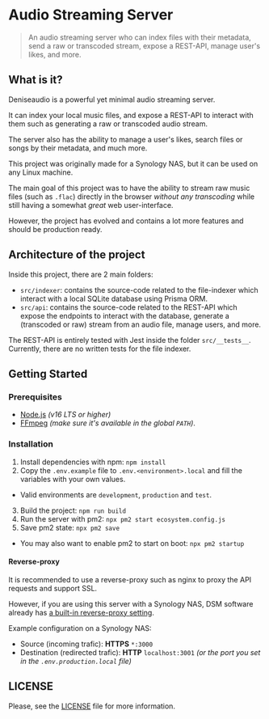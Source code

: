 # Audio Streaming Server

> An audio streaming server who can index files with their metadata, send a raw or transcoded stream, expose a REST-API, manage user's likes, and more.

## What is it?

Deniseaudio is a powerful yet minimal audio streaming server.

It can index your local music files, and expose a REST-API to interact with them such as generating a raw or transcoded audio stream.

The server also has the ability to manage a user's likes, search files or songs by their metadata, and much more.

This project was originally made for a Synology NAS, but it can be used on any Linux machine.

The main goal of this project was to have the ability to stream raw music files (such as `.flac`) directly in the browser _without any transcoding_ while still having a somewhat _great_ web user-interface.

However, the project has evolved and contains a lot more features and should be production ready.

## Architecture of the project

Inside this project, there are 2 main folders:

- `src/indexer`: contains the source-code related to the file-indexer which interact with a local SQLite database using Prisma ORM.
- `src/api`: contains the source-code related to the REST-API which expose the endpoints to interact with the database, generate a (transcoded or raw) stream from an audio file, manage users, and more.

The REST-API is entirely tested with Jest inside the folder `src/__tests__`. Currently, there are no written tests for the file indexer.

## Getting Started

### Prerequisites

- [Node.js](https://nodejs.org/en/) _(v16 LTS or higher)_
- [FFmpeg](https://ffmpeg.org/) _(make sure it's available in the global `PATH`)_.

### Installation

1. Install dependencies with npm: `npm install`
2. Copy the `.env.example` file to `.env.<environment>.local` and fill the variables with your own values.
  - Valid environments are `development`, `production` and `test`.
3. Build the project: `npm run build`
4. Run the server with pm2: `npx pm2 start ecosystem.config.js`
5. Save pm2 state: `npx pm2 save`
  - You may also want to enable pm2 to start on boot: `npx pm2 startup`

#### Reverse-proxy

It is recommended to use a reverse-proxy such as nginx to proxy the API requests and support SSL.

However, if you are using this server with a Synology NAS, DSM software already has [a built-in reverse-proxy setting](https://kb.synology.com/en-us/DSM/help/DSM/AdminCenter/application_appportalias?version=6).

Example configuration on a Synology NAS:

- Source (incoming trafic): **HTTPS** `*:3000`
- Destination (redirected trafic): **HTTP** `localhost:3001` _(or the port you set in the `.env.production.local` file)_

## LICENSE

Please, see the [LICENSE](LICENSE) file for more information.
